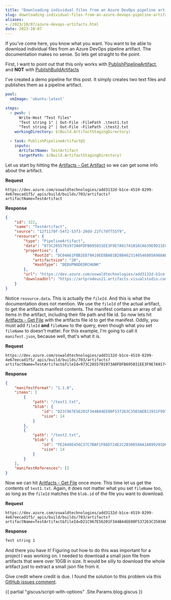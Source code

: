 ```yaml
---
title: "Downloading individual files from an Azure DevOps pipeline artifact using the REST API"
slug: downloading-individual-files-from-an-azure-devops-pipeline-artifact-using-the-rest-api
aliases:
- /2023/10/07/azure-devops-artifacts.html
date: 2023-10-07
---
```


If you've come here, you know what you want. You want to be able to download individual files from an Azure DevOps pipeline artifact. The documentation makes no sense. So lets get straight to the point.

First, I want to point out that this only works with [PublishPipelineArtifact](https://learn.microsoft.com/en-us/azure/devops/pipelines/tasks/reference/publish-pipeline-artifact-v1), and **NOT** with [PublishBuildArtifacts](https://learn.microsoft.com/en-us/azure/devops/pipelines/tasks/reference/publish-build-artifacts-v1)

I've created a demo pipeline for this post. It simply creates two text files and publishes them as a pipeline artifact.

```yml
pool:
  vmImage: 'ubuntu-latest'

steps:
  - pwsh: |
      Write-Host "Test files"
      "Test string 1" | Out-File -FilePath .\test1.txt
      "Test string 2" | Out-File -FilePath .\test2.txt
    workingDirectory: $(Build.ArtifactStagingDirectory)

  - task: PublishPipelineArtifact@1
    inputs:
      ArtifactName: TestArtifact
      targetPath: $(Build.ArtifactStagingDirectory)
```

Let us start by hitting the [Artifacts - Get Artifact](https://learn.microsoft.com/en-us/rest/api/azure/devops/build/artifacts/get-artifact) so we can get some info about the artifact.

**Request**

```
https://dev.azure.com/oswaldtechnologies/add3132d-b1ce-4519-8299-4e67eecad1f5/_apis/build/builds/703/artifacts?artifactName=TestArtifact
```

**Response**

```json
{
    "id": 322,
    "name": "TestArtifact",
    "source": "12f1170f-54f2-53f3-20dd-22fc7dff55f9",
    "resource": {
        "type": "PipelineArtifact",
        "data": "973C2055701973A0FDFB695031EE3F9E7A91741016CA639E9D21ECCD1B387E9B01",
        "properties": {
            "RootId": "DC04A61FBB2E879A10EE8BA01B28B4623140546805A968AB2B491B2EE1BD2E4102",
            "artifactsize": "28",
            "HashType": "DEDUPNODEORCHUNK"
        },
        "url": "https://dev.azure.com/oswaldtechnologies/add3132d-b1ce-4519-8299-4e67eecad1f5/_apis/build/builds/703/artifacts?artifactName=TestArtifact&api-version=7.1",
        "downloadUrl": "https://artprodeus21.artifacts.visualstudio.com/A3e090689-466b-408e-a12e-87c169eff347/add3132d-b1ce-4519-8299-4e67eecad1f5/_apis/artifact/cGlwZWxpbmVhcnRpZmFjdDovL29zd2FsZHRlY2hub2xvZ2llcy9wcm9qZWN0SWQvYWRkMzEzMmQtYjFjZS00NTE5LTgyOTktNGU2N2VlY2FkMWY1L2J1aWxkSWQvNzAzL2FydGlmYWN0TmFtZS9UZXN0QXJ0aWZhY3Q1/content?format=zip"
    }
}
```

Notice `resource.data`. This is actually the `fileId`. And this is what the documentation does not mention. We use the `fileId` of the actual artifact, to get the artifacts manifest contents. The manifest contains an array of all items in the artifact, including their file path and file id. So now lets hit [Aritfacts - Get File](https://learn.microsoft.com/en-us/rest/api/azure/devops/build/artifacts/get-file) with the artifacts file id to get the manifest. Oddly, you must add `fileId` **and** `fileName` to the query, even though what you set `fileName` to doesn't matter. For this example, I'm going to call it `manifest.json`, because well, that's what it is.

**Request**

```
https://dev.azure.com/oswaldtechnologies/add3132d-b1ce-4519-8299-4e67eecad1f5/_apis/build/builds/703/artifacts?artifactName=TestArtifact&fileId=973C2055701973A0FDFB695031EE3F9E7A91741016CA639E9D21ECCD1B387E9B01&fileName=manifest.json
```

**Response**

```json
{
    "manifestFormat": "1.1.0",
    "items": [
        {
            "path": "/test1.txt",
            "blob": {
                "id": "D21C967E56201F344B44EE00F537263C3503AEB13931F99754F9E78E14E6C90C01",
                "size": 14
            }
        },
        {
            "path": "/test2.txt",
            "blob": {
                "id": "FE2A48E456C37C7BAF1F86D724E2C2B30658AA1A899201D61E23CE59A333A63801",
                "size": 14
            }
        }
    ],
    "manifestReferences": []
}
```

Now we can hit [Aritfacts - Get File](https://learn.microsoft.com/en-us/rest/api/azure/devops/build/artifacts/get-file) once more. This time let us get the contents of `test1.txt`. Again, it does not matter what you set `fileName` too, as long as the `fileId` matches the `blob.id` of the file you want to download.

**Request**

```
https://dev.azure.com/oswaldtechnologies/add3132d-b1ce-4519-8299-4e67eecad1f5/_apis/build/builds/703/artifacts?artifactName=TestArtifact&fileId=D21C967E56201F344B44EE00F537263C3503AEB13931F99754F9E78E14E6C90C01&fileName=test1.txt
```

**Response**

```txt
Test string 1
```

And there you have it! Figuring out how to do this was important for a project I was working on. I needed to download a small json file from artifacts that were over 10GB in size. It would be silly to download the whole artifact just to extract a small json file from it.

Give credit where credit is due. I found the solution to this problem via this [GitHub issues comment](https://github.com/MicrosoftDocs/vsts-rest-api-specs/issues/381#issuecomment-1612877259).

{{ partial "giscus/script-with-options" .Site.Params.blog.giscus }}
